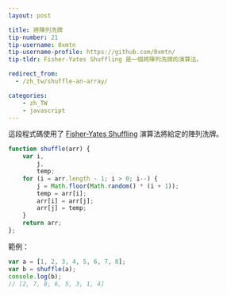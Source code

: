 ```yaml
---
layout: post

title: 將陣列洗牌
tip-number: 21
tip-username: 0xmtn
tip-username-profile: https://github.com/0xmtn/
tip-tldr: Fisher-Yates Shuffling 是一個將陣列洗牌的演算法。

redirect_from:
  - /zh_tw/shuffle-an-array/

categories:
    - zh_TW
    - javascript
---
```


這段程式碼使用了 [Fisher-Yates Shuffling](https://www.wikiwand.com/en/Fisher%E2%80%93Yates_shuffle) 演算法將給定的陣列洗牌。

```javascript
function shuffle(arr) {
    var i,
        j,
        temp;
    for (i = arr.length - 1; i > 0; i--) {
        j = Math.floor(Math.random() * (i + 1));
        temp = arr[i];
        arr[i] = arr[j];
        arr[j] = temp;
    }
    return arr;
};
```
範例：

```javascript
var a = [1, 2, 3, 4, 5, 6, 7, 8];
var b = shuffle(a);
console.log(b);
// [2, 7, 8, 6, 5, 3, 1, 4]
```
